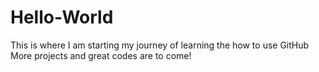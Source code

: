 # Hello-World
This is where I am starting my journey of learning the how to use GitHub
More projects and great codes are to come!
